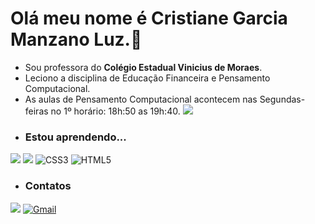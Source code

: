 # Olá meu nome é Cristiane Garcia Manzano Luz.:smiling_face_with_three_hearts:
- Sou professora do  **Colégio Estadual Vinicius de Moraes**.
- Leciono a disciplina de Educação Financeira e Pensamento Computacional.
- As aulas de Pensamento Computacional acontecem nas Segundas- feiras no 1º horário: 18h:50 as 19h:40.
![](https://sdk.bitmoji.com/render/panel/5e845383-93bc-40c1-bdde-3574c1b7c810-c4e2835a-1e28-4326-8560-3ec66bc8dedd-v1.png?transparent=1&palette=1)
- ### Estou aprendendo...
[![](https://img.shields.io/badge/JavaScript-323330?style=for-the-badge&logo=javascript&logoColor=F7DF1E)](https://editor.p5js.org/)
[![](https://img.shields.io/badge/Scratch-4D97FF?style=for-the-badge&logo=Scratch&logoColor=white)](https://scratch.mit.edu/)
![CSS3](https://img.shields.io/badge/css3-%231572B6.svg?style=for-the-badge&logo=css3&logoColor=white)
![HTML5](https://img.shields.io/badge/html5-%23E34F26.svg?style=for-the-badge&logo=html5&logoColor=white)
- ### Contatos

[![](https://img.shields.io/badge/Instagram-E4405F?style=for-the-badge&logo=instagram&logoColor=white)](https://www.instagram.com/manzanocrisprof)
[![Gmail](https://img.shields.io/badge/Gmail-D14836?style=for-the-badge&logo=gmail&logoColor=white)](cristiane.manzano@escola.pr.gov.br)

